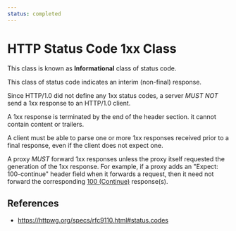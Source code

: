 ```yaml
---
status: completed
---
```


# HTTP Status Code 1xx Class

This class is known as **Informational** class of status code.

This class of status code indicates an interim (non-final) response.

Since HTTP/1.0 did not define any 1xx status codes, a server _MUST NOT_ send a 1xx response to an HTTP/1.0 client.

A 1xx response is terminated by the end of the header section. it cannot contain content or trailers.

A client must be able to parse one or more 1xx responses received prior to a final response, even if the client does not expect one. 

A proxy _MUST_ forward 1xx responses unless the proxy itself requested the generation of the 1xx response. For example, if a proxy adds an "Expect: 100-continue" header field when it forwards a request, then it need not forward the corresponding [100 (Continue)](http/status-code/100) response(s).

## References

- https://httpwg.org/specs/rfc9110.html#status.codes
